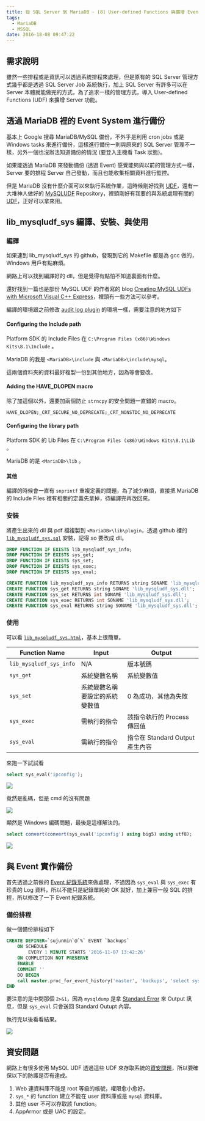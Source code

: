 ```yaml
---
title: 從 SQL Server 到 MariaDB - [8] User-defined Functions 與擴增 Event 功能
tags:
  - MariaDB
  - MSSQL
date: 2016-18-08 09:47:22
---
```


## 需求說明
雖然一些排程或是資訊可以透過系統排程來處理，但是原有的 SQL Server 管理方式幾乎都是透過 SQL Server Job 系統執行，加上 SQL Server 有許多可以在 Server 本體就能做完的方式，為了追求一樣的管理方式，導入 User-defined Functions (UDF) 來擴增 Server 功能。

## 透過 MariaDB 裡的 Event System 進行備份
基本上 Google 搜尋 MariaDB/MySQL 備份，不外乎是利用 cron jobs 或是 Windows tasks 來進行備份，這樣進行備份一則與原來的 SQL Server 管理不一樣，另外一個也沒辦法知道備份的情況 (要登入主機看 Task 狀態)。

如果能透過 MariaDB 來發動備份 (透過 Event) 感覺能夠與以前的管理方式一樣，Server 要的排程 Server 自己發動，而且也能收集相關資料進行監控。

但是 MariaDB 沒有什麼介面可以來執行系統作業，這時候剛好找到 [UDF](https://mariadb.com/kb/en/mariadb/user-defined-functions/)，還有一大堆神人做好的 [MySQLUDF](http://www.mysqludf.org/) Repository，裡頭剛好有我要的與系統處理有關的 [UDF](https://github.com/mysqludf/lib_mysqludf_sys#readme)，正好可以拿來用。

## lib_mysqludf_sys 編譯、安裝、與使用

### 編譯
如果連到 lib_mysqludf_sys 的 github，發現到它的 Makefile 都是為 gcc 做的，Windows 用戶有點麻煩。

網路上可以找到編譯好的 dll，但是覺得有點怕不知道裏面有什麼。

還好找到一篇也是部份 MySQL UDF 的作者寫的 blog [Creating MySQL UDFs with Microsoft Visual C++ Express](http://rpbouman.blogspot.tw/2007/09/creating-mysql-udfs-with-microsoft.html)，裡頭有一些方法可以參考。

編譯的環境跟之前修改 [audit log plugin](https://sujunmin.github.io/blog/2016/10/03/%E5%BE%9E%20SQL%20Server%20%E5%88%B0%20MariaDB%20-%20[6]%20Audit%20%E7%9A%84%E5%AF%A6%E4%BD%9C/) 的環境一樣，需要注意的地方如下

#### Configuring the Include path
Platform SDK 的 Include Files 在 `C:\Program Files (x86)\Windows Kits\8.1\Include` 。

MariaDB 的我是 `<MariaDB>\include` 與 `<MariaDB>\include\mysql`。

這兩個資料夾的資料最好複製一份到其他地方，因為等會要改。

#### Adding the HAVE_DLOPEN macro
除了加這個以外，還要加兩個防止 `strncpy` 的安全問題一直錯的 macro。

`HAVE_DLOPEN;_CRT_SECURE_NO_DEPRECATE;_CRT_NONSTDC_NO_DEPRECATE`

#### Configuring the library path
Platform SDK 的 Lib Files 在 `C:\Program Files (x86)\Windows Kits\8.1\Lib` 。

MariaDB 的是 `<MariaDB>\lib` 。

#### 其他
編譯的時候會一直有 `snprintf` 重複定義的問題，為了減少麻煩，直接把 MariaDB 的 Include Files 裡有相關的定義先拿掉，待編譯完再改回來。

### 安裝
將產生出來的 dll 與 pdf 檔複製到 `<MariaDB>\lib\plugin`，透過 github 裡的 [`lib_mysqludf_sys.sql`](https://github.com/mysqludf/lib_mysqludf_sys/blob/master/lib_mysqludf_sys.sql) 安裝，記得 so 要改成 dll。

```sql
DROP FUNCTION IF EXISTS lib_mysqludf_sys_info;
DROP FUNCTION IF EXISTS sys_get;
DROP FUNCTION IF EXISTS sys_set;
DROP FUNCTION IF EXISTS sys_exec;
DROP FUNCTION IF EXISTS sys_eval;

CREATE FUNCTION lib_mysqludf_sys_info RETURNS string SONAME 'lib_mysqludf_sys.dll';
CREATE FUNCTION sys_get RETURNS string SONAME 'lib_mysqludf_sys.dll';
CREATE FUNCTION sys_set RETURNS int SONAME 'lib_mysqludf_sys.dll';
CREATE FUNCTION sys_exec RETURNS int SONAME 'lib_mysqludf_sys.dll';
CREATE FUNCTION sys_eval RETURNS string SONAME 'lib_mysqludf_sys.dll';
``` 

### 使用
可以看 [`lib_mysqludf_sys.html`](https://github.com/mysqludf/lib_mysqludf_sys/blob/master/lib_mysqludf_sys.html)，基本上很簡單。

|Function Name| Input | Output|
|-------------|-------|-------|
|`lib_mysqludf_sys_info`| N/A| 版本號碼|
|`sys_get`|系統變數名稱|系統變數值|
|`sys_set`|系統變數名稱<br /> 要設定的系統變數值 |0 為成功，其他為失敗|
|`sys_exec`|需執行的指令|該指令執行的 Process 傳回值|
|`sys_eval`|需執行的指令|指令在 Standard Output 產生內容|

來跑一下試試看

```sql
select sys_eval('ipconfig');
```

<img src=https://raw.githubusercontent.com/sujunmin/sujunmin.github.com/master/test/lib_mysqludf_sys_01.png />

竟然是亂碼，但是 cmd 的沒有問題

<img src=https://raw.githubusercontent.com/sujunmin/sujunmin.github.com/master/test/lib_mysqludf_sys_02.png />

顯然是 Windows 編碼問題，最後是這樣解決的。

```sql
select convert(convert(sys_eval('ipconfig') using big5) using utf8);
```

<img src=https://raw.githubusercontent.com/sujunmin/sujunmin.github.com/master/test/lib_mysqludf_sys_03.png />

## 與 Event 實作備份

首先透過之前做的 [Event 紀錄系統](https://sujunmin.github.io/blog/2016/09/10/%E5%BE%9E%20SQL%20Server%20%E5%88%B0%20MariaDB%20-%20[4]%20SQL%20Agent%20%E8%88%87%20MariaDB%20Event/)來做處理，不過因為 `sys_eval` 與 `sys_exec` 有珍貴的 Log 資料，所以不能只是紀錄單純的 OK 就好，加上兼容一般 SQL 的排程，所以修改了一下 Event 紀錄系統。

### 備份排程
做一個備份排程如下

```sql
CREATE DEFINER=`sujunmin`@`%` EVENT `backups`
	ON SCHEDULE
		EVERY 1 MINUTE STARTS '2016-11-07 13:42:26'
	ON COMPLETION NOT PRESERVE
	ENABLE
	COMMENT ''
	DO BEGIN
    call master.proc_for_event_history('master', 'backups', 'select sys_eval(\'"E://MariaDB 10.1//bin//mysqldump.exe" -u sujunmin -pabcdef@12345 --master-data --verbose --all-databases --events --routines --gtid 2>&1 > E://backup//all_db.sql\') into @outv;');
END
```

要注意的是中間那個 `2>&1`，因為 `mysqldump` 是拿 [Standard Error](http://dba.stackexchange.com/questions/14305/how-to-log-verbose-output-from-mysqldump) 來 Output 訊息，但是 `sys_eval` 只會送回 Standard Outupt 內容。

執行完以後看看結果。

<img src=https://raw.githubusercontent.com/sujunmin/sujunmin.github.com/master/test/lib_mysqludf_sys_04.png />

## 資安問題

網路上有很多使用 MySQL UDF 透過這些 UDF 來存取系統的[資安問題](https://securitypentester.ninja/mysql-udf-injection/)，所以要確保以下的防護是否有達成。

1. Web 連資料庫不能是 root 等級的帳號，權限愈小愈好。
2. `sys_*` 的 function 建立不能在 user 資料庫或是 `mysql` 資料庫。
3. 其他 user 不可以存取該 function。
4. AppArmor 或是 UAC 的設定。
